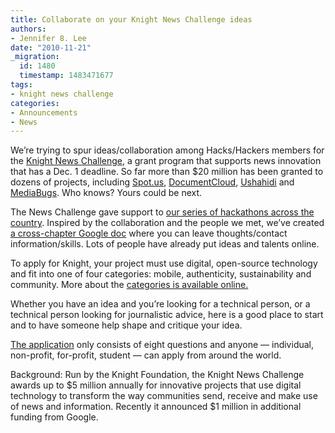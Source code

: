 ```yaml
---
title: Collaborate on your Knight News Challenge ideas
authors:
- Jennifer 8. Lee
date: "2010-11-21"
_migration:
  id: 1480
  timestamp: 1483471677
tags:
- knight news challenge
categories:
- Announcements
- News
---
```


We&#8217;re trying to spur ideas/collaboration among Hacks/Hackers members for the [Knight News Challenge][1], a grant program that supports news innovation that has a Dec. 1 deadline. So far more than $20 million has been granted to dozens of projects, including [Spot.us][2], [DocumentCloud][3], [Ushahidi][4] and [MediaBugs][5]. Who knows? Yours could be next.

The News Challenge gave support to [our series of hackathons across the country][6]. Inspired by the collaboration and the people we met, we&#8217;ve created [a cross-chapter Google doc][7] where you can leave thoughts/contact information/skills. Lots of people have already put ideas and talents online.

To apply for Knight, your project must use digital, open-source technology and fit into one of four categories: mobile, authenticity, sustainability and community. More about the [categories is available online.][8]

Whether you have an idea and you&#8217;re looking for a technical person, or a technical person looking for journalistic advice, here is a good place to start and to have someone help shape and critique your idea.

[The application][9] only consists of eight questions and anyone — individual, non-profit, for-profit, student — can apply from around the world.

Background: Run by the Knight Foundation, the Knight News Challenge awards up to $5 million annually for innovative projects that use digital technology to transform the way communities send, receive and make use of news and information. Recently it announced $1 million in additional funding from Google.

 [1]: http://newschallenge.org
 [2]: http://spot.us/
 [3]: http://documentcloud.org
 [4]: http://ushahidi.org
 [5]: http://mediabugs.org
 [6]: http://hackshackers.com/category/hackathons/
 [7]: http://hckhc.kr/awGIhu
 [8]: http://newschallenge.org/frequently-asked-questions#251n407
 [9]: http://generalapp.newschallenge.org